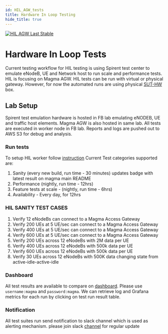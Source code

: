 ```yaml
---
id: HIL_AGW_tests
title: Hardware In Loop Testing
hide_title: true
---
```


<a href="http://automation.fbmagma.ninja"><img src="http://ens-spirent-test-summary.com.s3-us-west-1.amazonaws.com/sanity/hilsanitypass.svg" alt="HIL AGW Last Stable"></a>

# Hardware In Loop Tests

Current testing workflow for HIL testing is using Spirent test center to emulate eNodeB, UE and Network host to run scale and performance tests. HIL is focusing on Magma AGW.
HIL tests can be run with virtual or physical gateway. However, for now the automated runs are using physical [SUT-HW](https://protectli.com/vault-4-port) box.

## Lab Setup

Spirent test emulation hardware is hosted in FB lab emulating eNODEB, UE and traffic host elements. Magma AGW is also hosted in same lab. All tests are
executed in worker node in FB lab. Reports and logs are pushed out to AWS S3 for debug and analysis.

### Run tests

To setup HIL worker follow [instruction](https://github.com/fbcinternal/ens_magma/tree/master/spirent_automation)
Current Test categories supported are:

1. Sanity (every new build, run time - 30 minutes) updates badge with latest result on magma main README
1. Performance (nightly, run time - 12hrs)
1. Feature tests at scale - (nightly, run time - 6hrs)
1. Availability - Every day, for 12hrs

### HIL SANITY TEST CASES

1. Verify 12 eNodeBs can connect to a Magma Access Gateway
1. Verify 200 UEs at 5 UE/sec can connect to a Magma Access Gateway
1. Verify 400 UEs at 5 UE/sec can connect to a Magma Access Gateway
1. Verify 600 UEs at 5 UE/sec can connect to a Magma Access Gateway
1. Verify 200 UEs across 12 eNodeBs with 2M data per UE
1. Verify 400 UEs across 12 eNodeBs with 500k data per UE
1. Verify 600 UEs across 12 eNodeBs with 500k data per UE
1. Verify 30 UEs across 12 eNodeBs with 500K data changing state from active-idle-active-idle

### Dashboard

All test results are available to compare on [dashboard](http://automation.fbmagma.ninja/). Please use `username:magma` and `password:magma`.
We can retrieve log and Grafana metrics for each run by clicking on test run result table.

### Notification

All test suites run send notification to slack channel which is used as alerting mechanism.
please join slack [channel](https://magmacore.slack.com/archives/C02164DSGPM) for regular update

